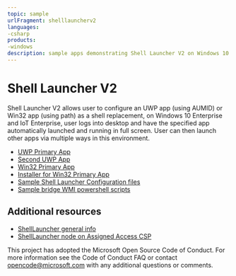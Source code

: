 ```yaml
--- 
topic: sample
urlFragment: shelllauncherv2
languages:
-csharp
products:
-windows
description: sample apps demonstrating Shell Launcher V2 on Windows 10 Enterprise from 1903 release
---
```


# Shell Launcher V2

Shell Launcher V2 allows user to configure an UWP app (using AUMID) or Win32 app (using path) as a shell replacement, on Windows 10 Enterprise and IoT Enterprise, user logs into desktop and have the specified app automatically launched and running in full screen. User can then launch other apps via multiple ways in this environment. 

*	[UWP Primary App](./ShellLauncherV2/ShellLauncherV2DemoUwp/README.md)
*	[Second UWP App](./ShellLauncherV2/AnotherUwpApp/README.md)
*	[Win32 Primary App](./ShellLauncherV2/ShellLauncherV2DemoWin32/README.md)
*	[Installer for Win32 Primary App](./ShellLauncherV2/ShellLauncherV2DemoWin32Installer/README.md)
*	[Sample Shell Launcher Configuration files](./SampleConfigXmls/README.md)
*   [Sample bridge WMI powershell scripts](./SampleBridgeWmiScripts/README.md)

## Additional resources
* [ShellLauncher general info](https://docs.microsoft.com/en-us/windows-hardware/customize/enterprise/shell-launcher)
* [ShellLauncher node on Assigned Access CSP](https://docs.microsoft.com/en-us/windows/client-management/mdm/assignedaccess-csp)


This project has adopted the Microsoft Open Source Code of Conduct. For more information see the Code of Conduct FAQ or contact <opencode@microsoft.com> with any additional questions or comments.

